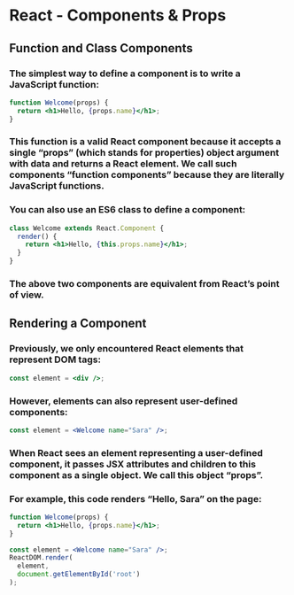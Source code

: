 # React - Components & Props
## Function and Class Components
### The simplest way to define a component is to write a JavaScript function:
```jsx
function Welcome(props) {
  return <h1>Hello, {props.name}</h1>;
}
```
### This function is a valid React component because it accepts a single “props” (which stands for properties) object argument with data and returns a React element. We call such components “function components” because they are literally JavaScript functions.

### You can also use an ES6 class to define a component:
```jsx
class Welcome extends React.Component {
  render() {
    return <h1>Hello, {this.props.name}</h1>;
  }
}
```
### The above two components are equivalent from React’s point of view.

## Rendering a Component
### Previously, we only encountered React elements that represent DOM tags:
```jsx
const element = <div />;
```
### However, elements can also represent user-defined components:
```jsx
const element = <Welcome name="Sara" />;
```
### When React sees an element representing a user-defined component, it passes JSX attributes and children to this component as a single object. We call this object “props”.

### For example, this code renders “Hello, Sara” on the page:
```jsx
function Welcome(props) {
  return <h1>Hello, {props.name}</h1>;
}

const element = <Welcome name="Sara" />;
ReactDOM.render(
  element,
  document.getElementById('root')
);
```

